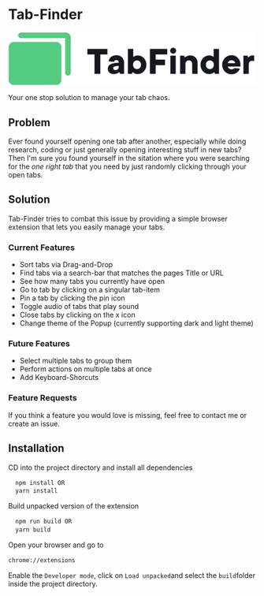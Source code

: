 # Tab-Finder

![Logo](https://github.com/markusbink/tab-finder/blob/assets/tabfinder-logo.png)

Your one stop solution to manage your tab chaos.

## Problem

Ever found yourself opening one tab after another, especially while doing research, coding or just generally opening interesting stuff in new tabs? Then I'm sure you found yourself in the sitation where you were searching for the _one right tab_ that you need by just randomly clicking through your open tabs.

## Solution

Tab-Finder tries to combat this issue by providing a simple browser extension that lets you easily manage your tabs.

### Current Features

- Sort tabs via Drag-and-Drop
- Find tabs via a search-bar that matches the pages Title or URL
- See how many tabs you currently have open
- Go to tab by clicking on a singular tab-item
- Pin a tab by clicking the pin icon
- Toggle audio of tabs that play sound
- Close tabs by clicking on the x icon
- Change theme of the Popup (currently supporting dark and light theme)

### Future Features

- Select multiple tabs to group them
- Perform actions on multiple tabs at once
- Add Keyboard-Shorcuts

### Feature Requests

If you think a feature you would love is missing, feel free to contact me or create an issue.

## Installation

CD into the project directory and install all dependencies

```bash
  npm install OR
  yarn install
```

Build unpacked version of the extension

```bash
  npm run build OR
  yarn build
```

Open your browser and go to

```bash
chrome://extensions
```

Enable the `Developer mode`, click on `Load unpacked`and select the `build`folder inside the project directory.
